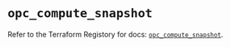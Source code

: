 # `opc_compute_snapshot`

Refer to the Terraform Registory for docs: [`opc_compute_snapshot`](https://www.terraform.io/docs/providers/opc/r/compute_snapshot).
